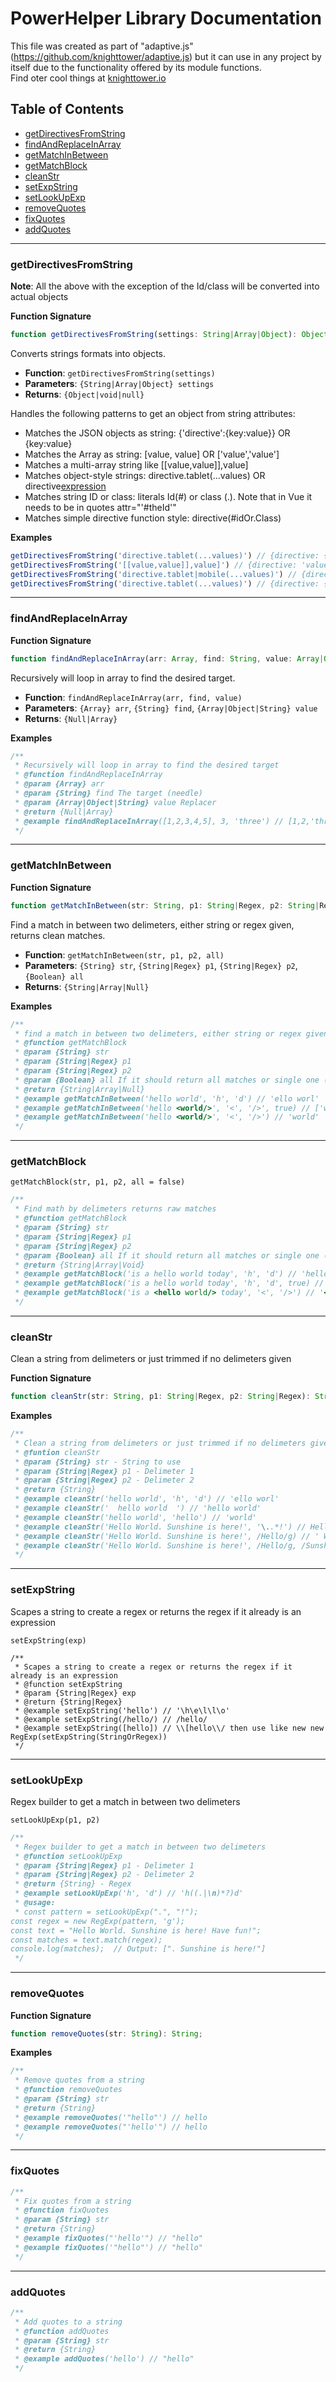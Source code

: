 
# PowerHelper Library Documentation

This file was created as part of "adaptive.js" (https://github.com/knighttower/adaptive.js) but it can use in any project by itself due to the functionality offered by its module functions.  
Find oter cool things at [knighttower.io](https://knighttower.io)  


## Table of Contents
- [getDirectivesFromString](#getDirectivesFromString)
- [findAndReplaceInArray](#findAndReplaceInArray)
- [getMatchInBetween](#getMatchInBetween)
- [getMatchBlock](#getMatchBlock)
- [cleanStr](#cleanStr)
- [setExpString](#setExpString)
- [setLookUpExp](#setLookUpExp)
- [removeQuotes](#removeQuotes)
- [fixQuotes](#fixQuotes)
- [addQuotes](#addQuotes)

---

### getDirectivesFromString


**Note**: All the above with the exception of the Id/class will be converted into actual objects

**Function Signature**
```javascript
function getDirectivesFromString(settings: String|Array|Object): Object|void|null;
```
Converts strings formats into objects.

- **Function**: `getDirectivesFromString(settings)`
- **Parameters**: `{String|Array|Object} settings`
- **Returns**: `{Object|void|null}`  

Handles the following patterns to get an object from string attributes:
- Matches the JSON objects as string: {'directive':{key:value}} OR {key:value}
- Matches the Array as string: [value, value] OR ['value','value']
- Matches a multi-array string like [[value,value]],value]
- Matches object-style strings: directive.tablet(...values) OR directive[expression](...values)
- Matches string ID or class: literals Id(#) or class (.). Note that in Vue it needs to be in quotes attr="'#theId'"
- Matches simple directive function style: directive(#idOr.Class)  

**Examples**
```javascript
getDirectivesFromString('directive.tablet(...values)') // {directive: {tablet: 'values'}}
getDirectivesFromString('[[value,value]],value]') // {directive: 'values', directive2: 'values'}
getDirectivesFromString('directive.tablet|mobile(...values)') // {directive: {tablet: 'values', mobile: 'values'}}
getDirectivesFromString('directive.tablet(...values)') // {directive: {tablet: 'values'}}
```

---


### findAndReplaceInArray
**Function Signature**
```javascript
function findAndReplaceInArray(arr: Array, find: String, value: Array|Object|String): Null|Array;
```
Recursively will loop in array to find the desired target.

- **Function**: `findAndReplaceInArray(arr, find, value)`
- **Parameters**: `{Array} arr`, `{String} find`, `{Array|Object|String} value`
- **Returns**: `{Null|Array}`

**Examples**
```javascript
/**
 * Recursively will loop in array to find the desired target
 * @function findAndReplaceInArray
 * @param {Array} arr
 * @param {String} find The target (needle)
 * @param {Array|Object|String} value Replacer
 * @return {Null|Array}
 * @example findAndReplaceInArray([1,2,3,4,5], 3, 'three') // [1,2,'three',4,5]
 */  
```

---

### getMatchInBetween
**Function Signature**
```javascript
function getMatchInBetween(str: String, p1: String|Regex, p2: String|Regex, all: Boolean): String|Array|Null;
```
Find a match in between two delimeters, either string or regex given, returns clean matches.

- **Function**: `getMatchInBetween(str, p1, p2, all)`
- **Parameters**: `{String} str`, `{String|Regex} p1`, `{String|Regex} p2`, `{Boolean} all`
- **Returns**: `{String|Array|Null}`


**Examples**
```javascript
/**
 * find a match in between two delimeters, either string or regex given, returns clean matches
 * @function getMatchBlock
 * @param {String} str
 * @param {String|Regex} p1
 * @param {String|Regex} p2
 * @param {Boolean} all If it should return all matches or single one (default)
 * @return {String|Array|Null}
 * @example getMatchInBetween('hello world', 'h', 'd') // 'ello worl'
 * @example getMatchInBetween('hello <world/>', '<', '/>', true) // ['world']
 * @example getMatchInBetween('hello <world/>', '<', '/>') // 'world'
 */
```

---

### getMatchBlock  
``getMatchBlock(str, p1, p2, all = false)``  

```javascript
/**
 * Find math by delimeters returns raw matches
 * @function getMatchBlock
 * @param {String} str
 * @param {String|Regex} p1
 * @param {String|Regex} p2
 * @param {Boolean} all If it should return all matches or single one (default)
 * @return {String|Array|Void}
 * @example getMatchBlock('is a hello world today', 'h', 'd') // 'hello world'
 * @example getMatchBlock('is a hello world today', 'h', 'd', true) // ['hello world']
 * @example getMatchBlock('is a <hello world/> today', '<', '/>') // '<hello world/>'
 */
```  

---

### cleanStr  
Clean a string from delimeters or just trimmed if no delimeters given  

**Function Signature**
```javascript
function cleanStr(str: String, p1: String|Regex, p2: String|Regex): String;
```

**Examples**
```javascript
/**
 * Clean a string from delimeters or just trimmed if no delimeters given
 * @funtion cleanStr
 * @param {String} str - String to use
 * @param {String|Regex} p1 - Delimeter 1
 * @param {String|Regex} p2 - Delimeter 2
 * @return {String}
 * @example cleanStr('hello world', 'h', 'd') // 'ello worl'
 * @example cleanStr('  hello world  ') // 'hello world'
 * @example cleanStr('hello world', 'hello') // 'world'
 * @example cleanStr('Hello World. Sunshine is here!', '\..*!') // Hello World
 * @example cleanStr('Hello World. Sunshine is here!', /Hello/g) // ' World. Sunshine is here!'
 * @example cleanStr('Hello World. Sunshine is here!', /Hello/g, /Sunshine/g) // ' World.  is here!'
 */
```

---

### setExpString  
Scapes a string to create a regex or returns the regex if it already is an expression  


``setExpString(exp)``  

```
/**
 * Scapes a string to create a regex or returns the regex if it already is an expression
 * @function setExpString
 * @param {String|Regex} exp
 * @return {String|Regex}
 * @example setExpString('hello') // '\h\e\l\l\o'
 * @example setExpString(/hello/) // /hello/
 * @example setExpString([hello]) // \\[hello\\/ then use like new new RegExp(setExpString(StringOrRegex))
 */
```
---

### setLookUpExp  
Regex builder to get a match in between two delimeters  

``setLookUpExp(p1, p2)``  

```javascript
/**
 * Regex builder to get a match in between two delimeters
 * @function setLookUpExp
 * @param {String|Regex} p1 - Delimeter 1
 * @param {String|Regex} p2 - Delimeter 2
 * @return {String} - Regex
 * @example setLookUpExp('h', 'd') // 'h((.|\n)*?)d'
 * @usage:
 * const pattern = setLookUpExp(".", "!");
const regex = new RegExp(pattern, 'g');
const text = "Hello World. Sunshine is here! Have fun!";
const matches = text.match(regex);
console.log(matches);  // Output: [". Sunshine is here!"]
 */
```  
---

### removeQuotes
**Function Signature**
```javascript
function removeQuotes(str: String): String;
```

**Examples**
```javascript
/**
 * Remove quotes from a string
 * @function removeQuotes
 * @param {String} str
 * @return {String}
 * @example removeQuotes('"hello"') // hello
 * @example removeQuotes("'hello'") // hello
 */
```

---

### fixQuotes
```javascript
/**
 * Fix quotes from a string
 * @function fixQuotes
 * @param {String} str
 * @return {String}
 * @example fixQuotes("'hello'") // "hello"
 * @example fixQuotes('"hello"') // "hello"
 */
```

---

### addQuotes
```javascript
/**
 * Add quotes to a string
 * @function addQuotes
 * @param {String} str
 * @return {String}
 * @example addQuotes('hello') // "hello"
 */  
 ```  

